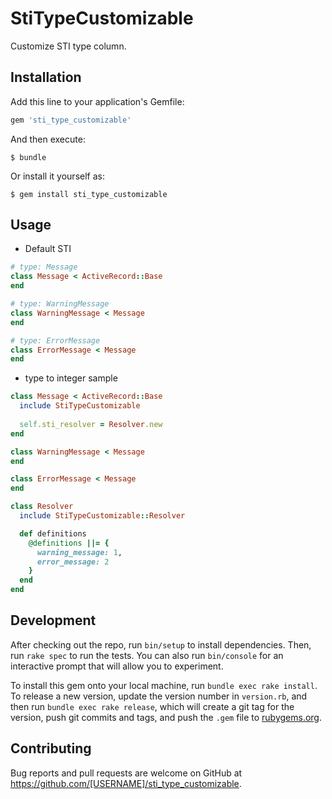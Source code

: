 # StiTypeCustomizable

Customize STI type column.

## Installation

Add this line to your application's Gemfile:

```ruby
gem 'sti_type_customizable'
```

And then execute:

    $ bundle

Or install it yourself as:

    $ gem install sti_type_customizable

## Usage

- Default STI

```ruby
# type: Message
class Message < ActiveRecord::Base
end

# type: WarningMessage
class WarningMessage < Message
end

# type: ErrorMessage
class ErrorMessage < Message
end
```

- type to integer sample

```ruby
class Message < ActiveRecord::Base
  include StiTypeCustomizable
  
  self.sti_resolver = Resolver.new
end

class WarningMessage < Message
end

class ErrorMessage < Message
end

class Resolver
  include StiTypeCustomizable::Resolver

  def definitions
    @definitions ||= {
      warning_message: 1,
      error_message: 2
    }
  end
end

```

## Development

After checking out the repo, run `bin/setup` to install dependencies. Then, run `rake spec` to run the tests. You can also run `bin/console` for an interactive prompt that will allow you to experiment.

To install this gem onto your local machine, run `bundle exec rake install`. To release a new version, update the version number in `version.rb`, and then run `bundle exec rake release`, which will create a git tag for the version, push git commits and tags, and push the `.gem` file to [rubygems.org](https://rubygems.org).

## Contributing

Bug reports and pull requests are welcome on GitHub at https://github.com/[USERNAME]/sti_type_customizable.

